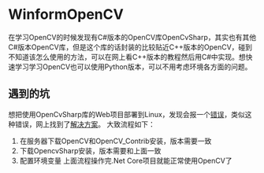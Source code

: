 # WinformOpenCV
在学习OpenCV的时候发现有C#版本的OpenCV库OpenCvSharp，其实也有其他C#版本OpenCV库，但是这个库的话封装的比较贴近C++版本的OpenCV，碰到不知道该怎么使用的方法，可以在网上看C++版本的教程然后用C#中实现。想快速学习学习OpenCV也可以使用Python版本，可以不用考虑环境各方面的问题。
## 遇到的坑
想把使用OpenCvSharp库的Web项目部署到Linux，发现会报一个[错误](https://github.com/shimat/opencvsharp/issues/983 "错误")，类似这种错误，网上找到了[解决方案](https://github.com/shimat/opencvsharp#ubuntu-1804-1 "解决方案")。
大致流程如下：
1. 在服务器下载OpenCV和OpenCV_Contrib安装，版本需要一致
2. 下载OpencvSharp安装，版本需要和上面一致
3. 配置环境变量
上面流程操作完.Net Core项目就能正常使用OpenCV了
